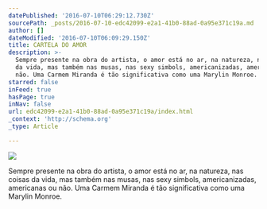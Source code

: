 ```yaml
---
datePublished: '2016-07-10T06:29:12.730Z'
sourcePath: _posts/2016-07-10-edc42099-e2a1-41b0-88ad-0a95e371c19a.md
author: []
dateModified: '2016-07-10T06:09:29.150Z'
title: CARTELA DO AMOR
description: >-
  Sempre presente na obra do artista, o amor está no ar, na natureza, nas coisas
  da vida, mas também nas musas, nas sexy simbols, americanizadas, americanas ou
  não. Uma Carmem Miranda é tão significativa como uma Marylin Monroe.
starred: false
inFeed: true
hasPage: true
inNav: false
url: edc42099-e2a1-41b0-88ad-0a95e371c19a/index.html
_context: 'http://schema.org'
_type: Article

---
```

![](https://imgflo.herokuapp.com/graph/vahj1ThiexotieMo/997499dce9319beffe2524fce373d3fb/croprotate.jpg?cropheight=1334&cropwidth=2395&degrees=0&input=https%3A%2F%2Fthe-grid-user-content.s3-us-west-2.amazonaws.com%2F9a915658-6aaa-4b39-a02a-da78b2c2e3f8.jpg&x=46&y=0)

Sempre presente na obra do artista, o amor está no ar, na natureza, nas coisas da vida, mas também nas musas, nas sexy simbols, americanizadas, americanas ou não. Uma Carmem Miranda é tão significativa como uma Marylin Monroe.